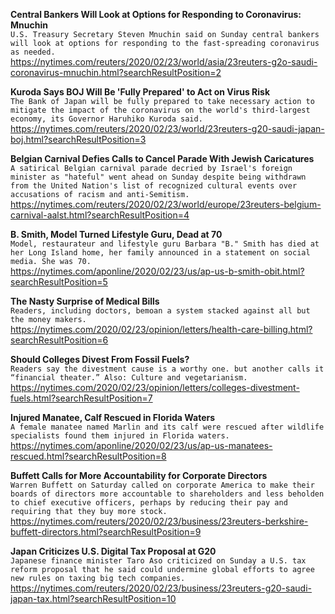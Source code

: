 **Central Bankers Will Look at Options for Responding to Coronavirus: Mnuchin**\
`U.S. Treasury Secretary Steven Mnuchin said on Sunday central bankers will look at options for responding to the fast-spreading coronavirus as needed.`\
https://nytimes.com/reuters/2020/02/23/world/asia/23reuters-g2o-saudi-coronavirus-mnuchin.html?searchResultPosition=2

**Kuroda Says BOJ Will Be 'Fully Prepared' to Act on Virus Risk**\
`The Bank of Japan will be fully prepared to take necessary action to mitigate the impact of the coronavirus on the world's third-largest economy, its Governor Haruhiko Kuroda said.`\
https://nytimes.com/reuters/2020/02/23/world/23reuters-g20-saudi-japan-boj.html?searchResultPosition=3

**Belgian Carnival Defies Calls to Cancel Parade With Jewish Caricatures**\
`A satirical Belgian carnival parade decried by Israel's foreign minister as "hateful" went ahead on Sunday despite being withdrawn from the United Nation's list of recognized cultural events over accusations of racism and anti-Semitism.`\
https://nytimes.com/reuters/2020/02/23/world/europe/23reuters-belgium-carnival-aalst.html?searchResultPosition=4

**B. Smith, Model Turned Lifestyle Guru, Dead at 70**\
`Model, restaurateur and lifestyle guru Barbara "B." Smith has died at her Long Island home, her family announced in a statement on social media. She was 70.`\
https://nytimes.com/aponline/2020/02/23/us/ap-us-b-smith-obit.html?searchResultPosition=5

**The Nasty Surprise of Medical Bills**\
`Readers, including doctors, bemoan a system stacked against all but the money makers.`\
https://nytimes.com/2020/02/23/opinion/letters/health-care-billing.html?searchResultPosition=6

**Should Colleges Divest From Fossil Fuels?**\
`Readers say the divestment cause is a worthy one. but another calls it “financial theater.” Also: Culture and vegetarianism.`\
https://nytimes.com/2020/02/23/opinion/letters/colleges-divestment-fuels.html?searchResultPosition=7

**Injured Manatee, Calf Rescued in Florida Waters**\
`A female manatee named Marlin and its calf were rescued after wildlife specialists found them injured in Florida waters. `\
https://nytimes.com/aponline/2020/02/23/us/ap-us-manatees-rescued.html?searchResultPosition=8

**Buffett Calls for More Accountability for Corporate Directors**\
`Warren Buffett on Saturday called on corporate America to make their boards of directors more accountable to shareholders and less beholden to chief executive officers, perhaps by reducing their pay and requiring that they buy more stock.`\
https://nytimes.com/reuters/2020/02/23/business/23reuters-berkshire-buffett-directors.html?searchResultPosition=9

**Japan Criticizes U.S. Digital Tax Proposal at G20**\
`Japanese finance minister Taro Aso criticized on Sunday a U.S. tax reform proposal that he said could undermine global efforts to agree new rules on taxing big tech companies.`\
https://nytimes.com/reuters/2020/02/23/business/23reuters-g20-saudi-japan-tax.html?searchResultPosition=10

